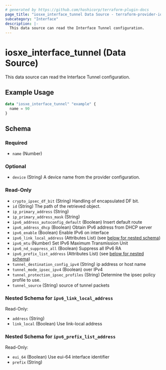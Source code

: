 ```yaml
---
# generated by https://github.com/hashicorp/terraform-plugin-docs
page_title: "iosxe_interface_tunnel Data Source - terraform-provider-iosxe"
subcategory: "Interface"
description: |-
  This data source can read the Interface Tunnel configuration.
---
```


# iosxe_interface_tunnel (Data Source)

This data source can read the Interface Tunnel configuration.

## Example Usage

```terraform
data "iosxe_interface_tunnel" "example" {
  name = 90
}
```

<!-- schema generated by tfplugindocs -->
## Schema

### Required

- `name` (Number)

### Optional

- `device` (String) A device name from the provider configuration.

### Read-Only

- `crypto_ipsec_df_bit` (String) Handling of encapsulated DF bit.
- `id` (String) The path of the retrieved object.
- `ip_primary_address` (String)
- `ip_primary_address_mask` (String)
- `ipv6_address_autoconfig_default` (Boolean) Insert default route
- `ipv6_address_dhcp` (Boolean) Obtain IPv6 address from DHCP server
- `ipv6_enable` (Boolean) Enable IPv6 on interface
- `ipv6_link_local_address` (Attributes List) (see [below for nested schema](#nestedatt--ipv6_link_local_address))
- `ipv6_mtu` (Number) Set IPv6 Maximum Transmission Unit
- `ipv6_nd_suppress_all` (Boolean) Suppress all IPv6 RA
- `ipv6_prefix_list_address` (Attributes List) (see [below for nested schema](#nestedatt--ipv6_prefix_list_address))
- `tunnel_destination_config_ipv4` (String) ip address or host name
- `tunnel_mode_ipsec_ipv4` (Boolean) over IPv4
- `tunnel_protection_ipsec_profiles` (String) Determine the ipsec policy profile to use.
- `tunnel_source` (String) source of tunnel packets

<a id="nestedatt--ipv6_link_local_address"></a>
### Nested Schema for `ipv6_link_local_address`

Read-Only:

- `address` (String)
- `link_local` (Boolean) Use link-local address


<a id="nestedatt--ipv6_prefix_list_address"></a>
### Nested Schema for `ipv6_prefix_list_address`

Read-Only:

- `eui_64` (Boolean) Use eui-64 interface identifier
- `prefix` (String)
